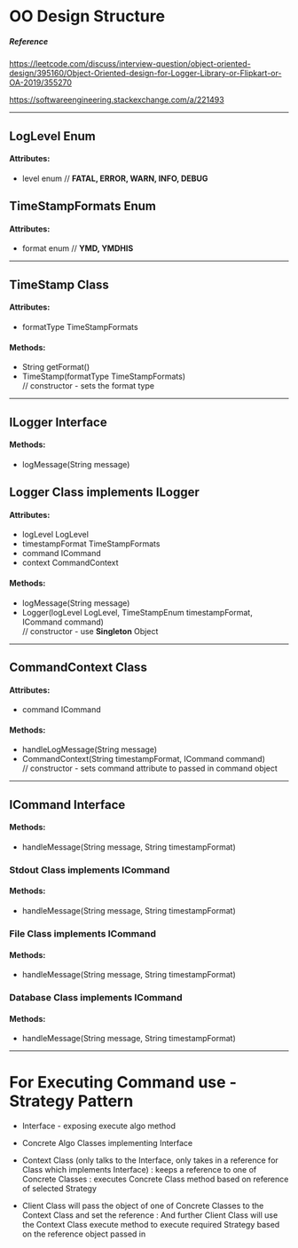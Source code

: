 # OO Design Structure

##### Reference
https://leetcode.com/discuss/interview-question/object-oriented-design/395160/Object-Oriented-design-for-Logger-Library-or-Flipkart-or-OA-2019/355270

https://softwareengineering.stackexchange.com/a/221493

---

## LogLevel Enum
 #### Attributes:
 - level enum // __FATAL, ERROR, WARN, INFO, DEBUG__

## TimeStampFormats Enum
 #### Attributes:
 - format enum // __YMD, YMDHIS__

---

## TimeStamp Class
 #### Attributes:
 - formatType TimeStampFormats
 #### Methods:
 - String getFormat()
 - TimeStamp(formatType TimeStampFormats) \
// constructor - sets the format type

---

## ILogger Interface
 #### Methods:
 - logMessage(String message)

## Logger Class implements ILogger
 #### Attributes:
 - logLevel LogLevel
 - timestampFormat TimeStampFormats
 - command ICommand
 - context CommandContext
 #### Methods:
 - logMessage(String message)
 - Logger(logLevel LogLevel, TimeStampEnum timestampFormat, ICommand command) \
// constructor - use __Singleton__ Object

---

## CommandContext Class
 #### Attributes:
 - command ICommand
 #### Methods:
 - handleLogMessage(String message)
 - CommandContext(String timestampFormat, ICommand command) \
// constructor - sets command attribute to passed in command object

---

## ICommand Interface
 #### Methods:
 - handleMessage(String message, String timestampFormat)

### Stdout Class implements ICommand
 #### Methods:
 - handleMessage(String message, String timestampFormat)

### File Class implements ICommand
 #### Methods:
 - handleMessage(String message, String timestampFormat)

### Database Class implements ICommand
 #### Methods:
 - handleMessage(String message, String timestampFormat)

---

# For Executing Command use - Strategy Pattern

- Interface - exposing execute algo method
- Concrete Algo Classes implementing Interface

- Context Class (only talks to the Interface,
                only takes in a reference for Class which implements Interface)
    : keeps a reference to one of Concrete Classes
    : executes Concrete Class method based on reference of selected Strategy

- Client Class will pass the object of one of Concrete Classes to the Context Class
    and set the reference
    : And further Client Class will use the Context Class execute method to execute
    required Strategy based on the reference object passed in